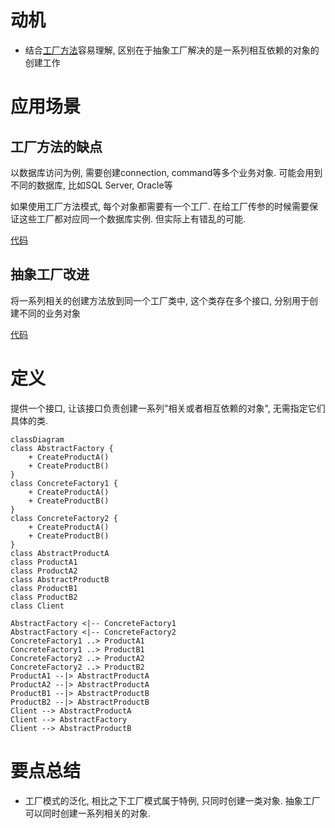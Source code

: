# 动机
- 结合[工厂方法](<../06-Factory Method/>)容易理解, 区别在于抽象工厂解决的是一系列相互依赖的对象的创建工作

# 应用场景
## 工厂方法的缺点
以数据库访问为例, 需要创建connection, command等多个业务对象. 可能会用到不同的数据库, 比如SQL Server, Oracle等

如果使用工厂方法模式, 每个对象都需要有一个工厂. 在给工厂传参的时候需要保证这些工厂都对应同一个数据库实例. 但实际上有错乱的可能. 

[代码](factory.cpp)

## 抽象工厂改进
将一系列相关的创建方法放到同一个工厂类中, 这个类存在多个接口, 分别用于创建不同的业务对象

[代码](abstract_factory.cpp)

# 定义
提供一个接口, 让该接口负责创建一系列"相关或者相互依赖的对象", 无需指定它们具体的类. 

```mermaid
classDiagram
class AbstractFactory {
    + CreateProductA()
    + CreateProductB()
}
class ConcreteFactory1 {
    + CreateProductA()
    + CreateProductB()
}
class ConcreteFactory2 {
    + CreateProductA()
    + CreateProductB()
}
class AbstractProductA
class ProductA1
class ProductA2
class AbstractProductB
class ProductB1
class ProductB2
class Client

AbstractFactory <|-- ConcreteFactory1
AbstractFactory <|-- ConcreteFactory2
ConcreteFactory1 ..> ProductA1
ConcreteFactory1 ..> ProductB1
ConcreteFactory2 ..> ProductA2
ConcreteFactory2 ..> ProductB2
ProductA1 --|> AbstractProductA
ProductA2 --|> AbstractProductA
ProductB1 --|> AbstractProductB
ProductB2 --|> AbstractProductB
Client --> AbstractProductA
Client --> AbstractFactory
Client --> AbstractProductB
```

# 要点总结
- 工厂模式的泛化, 相比之下工厂模式属于特例, 只同时创建一类对象. 抽象工厂可以同时创建一系列相关的对象.

